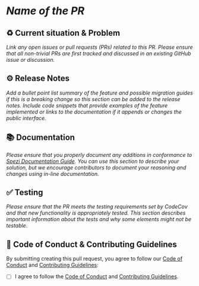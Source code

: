 <!--

This source file is part of the Stanford CS342 - Building for Digital Health class

SPDX-FileCopyrightText: 2022 Stanford University

SPDX-License-Identifier: MIT

-->

# *Name of the PR*

## :recycle: Current situation & Problem
*Link any open issues or pull requests (PRs) related to this PR. Please ensure that all non-trivial PRs are first tracked and discussed in an existing GitHub issue or discussion.*


## :gear: Release Notes 
*Add a bullet point list summary of the feature and possible migration guides if this is a breaking change so this section can be added to the release notes.*
*Include code snippets that provide examples of the feature implemented or links to the documentation if it appends or changes the public interface.*


## :books: Documentation
*Please ensure that you properly document any additions in conformance to [Spezi Documentation Guide](https://github.com/StanfordSpezi/.github/blob/main/DOCUMENTATIONGUIDE.md).*
*You can use this section to describe your solution, but we encourage contributors to document your reasoning and changes using in-line documentation.* 


## :white_check_mark: Testing
*Please ensure that the PR meets the testing requirements set by CodeCov and that new functionality is appropriately tested.*
*This section describes important information about the tests and why some elements might not be testable.*


## :pencil: Code of Conduct & Contributing Guidelines 

By submitting creating this pull request, you agree to follow our [Code of Conduct](https://github.com/CS342/.github/blob/main/CODE_OF_CONDUCT.md) and [Contributing Guidelines](https://github.com/CS342/.github/blob/main/CONTRIBUTING.md):
- [ ] I agree to follow the [Code of Conduct](https://github.com/CS342/.github/blob/main/CODE_OF_CONDUCT.md) and [Contributing Guidelines](https://github.com/CS342/.github/blob/main/CONTRIBUTING.md).

